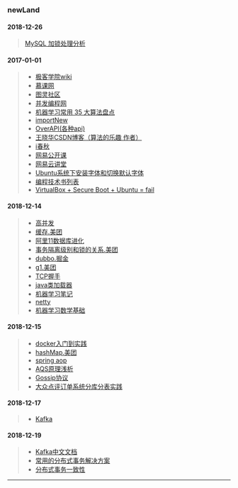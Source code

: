 ### newLand

#### 2018-12-26
> [MySQL 加锁处理分析][]

#### 2017-01-01
>+ [极客学院wiki][]
>+ [慕课网][]
>+ [图灵社区][]
>+ [并发编程网][]
>+ [机器学习常用 35 大算法盘点][]
>+ [importNew][]
>+ [OverAPI(各种api)][]
>+ [王晓华CSDN博客（算法的乐趣 作者）][]
>+ [i春秋][]
>+ [网易公开课][]
>+ [网易云讲堂][]
>+ [Ubuntu系统下安装字体和切换默认字体][]
>+ [编程技术书列表][]
>+ [VirtualBox + Secure Boot + Ubuntu = fail][]

#### 2018-12-14
>+ [高并发][]  
>+ [缓存.美团][]  
>+ [阿里11数据库进化][]  
>+ [事务隔离级别和锁的关系.美团][]  
>+ [dubbo.掘金][]  
>+ [g1.美团][]  
>+ [TCP握手][]  
>+ [java类加载器][]  
>+ [机器学习笔记][]  
>+ [netty][]
>+ [机器学习数学基础][]

#### 2018-12-15
>+ [docker入门到实践][]  
>+ [hashMap.美团][]
>+ [spring aop][]
>+ [AQS原理浅析][]
>+ [Gossip协议][]
>+ [大众点评订单系统分库分表实践][]

#### 2018-12-17
>+ [Kafka][]

#### 2018-12-19
>+ [Kafka中文文档][]
>+ [常用的分布式事务解决方案][]
>+ [分布式事务一致性][]

---

[//]: 2018-12-26

[MySQL 加锁处理分析]: http://hedengcheng.com/?p=771#_Toc374698307


[//]: 2017-01-01

[极客学院wiki]: http://wiki.jikexueyuan.com
[慕课网]: http://www.imooc.com/article
[图灵社区]: http://www.ituring.com.cn/book/collected/3
[并发编程网]: http://ifeve.com/
[机器学习常用 35 大算法盘点]: https://mp.weixin.qq.com/s?__biz=MzI3MTA0MTk1MA==&mid=2651986917&idx=2&sn=5ef23083abacb8ec10bae272a6523acb&chksm=f1216f14c656e602deead8940252d779387ecea92e7278ea7822a32fe65925d2a6ab23c5e972&scene=2&srcid=0911mvqhy7LGW7IT5U5IsDnf&from=timeline&isappinstalled=0&pass_ticket=ybVnnsWqdSCqr6ueKf5VpPfuJxVh%2FsH%2BhKO5hupPAxA6bk%2BO0UTANSEsYo8aS64N
[importNew]: http://www.importnew.com/
[OverAPI(各种api)]: http://overapi.com/?url_type=39&object_type=webpage&pos=1
[王晓华CSDN博客（算法的乐趣 作者）]: http://blog.csdn.net/orbit
[i春秋]: http://www.ichunqiu.com/
[网易公开课]: http://open.163.com/
[网易云讲堂]: http://study.163.com/
[Ubuntu系统下安装字体和切换默认字体]: https://my.oschina.net/itblog/blog/278566
[编程技术书列表]: https://www.oschina.net/question/2529065_2232659
[VirtualBox + Secure Boot + Ubuntu = fail]: https://stegard.net/2016/10/virtualbox-secure-boot-ubuntu-fail/


[//]:  2018-12-14

[高并发]: https://gitbook.cn/books/5b625e94daf78a4dc2deacce/index.html  
[缓存.美团]: https://tech.meituan.com/cache_about.html  
[阿里11数据库进化]: https://yq.aliyun.com/articles/321080  
[事务隔离级别和锁的关系.美团]: https://tech.meituan.com/innodb_lock.html  
[dubbo.掘金]: https://juejin.im/post/5ab09943f265da238f125ee8  
[g1.美团]: https://tech.meituan.com/g1.html  
[TCP握手]: https://www.jianshu.com/p/9968b16b607e  
[java类加载器]: https://blog.csdn.net/javazejian/article/details/73413292  
[机器学习笔记]: https://github.com/fengdu78/Coursera-ML-AndrewNg-Notes  
[netty]: https://waylau.com/netty-4-user-guide/Architectural%20Overview/Summary.html  
[机器学习数学基础]: https://zhuanlan.zhihu.com/p/25197792  

[//]:  2018-12-15  

[hashMap.美团]: https://tech.meituan.com/java_hashmap.html
[docker入门到实践]: https://yeasy.gitbooks.io/docker_practice/compose/usage.html
[spring aop]: http://blog.longjiazuo.com/archives/1606
[AQS原理浅析]: http://ifeve.com/java-special-troops-aqs/
[Gossip协议]: https://www.jianshu.com/p/3aa9a109072c
[大众点评订单系统分库分表实践]: https://tech.meituan.com/dianping_order_db_sharding.html

[//]: 2018-12-17

[Kafka]: http://www.jasongj.com/tags/Kafka/

[//]: 2018-12-19

[Kafka中文文档]: http://kafka.apachecn.org/
[常用的分布式事务解决方案]: https://juejin.im/post/5aa3c7736fb9a028bb189bca
[分布式事务一致性]: https://yq.aliyun.com/articles/582282
